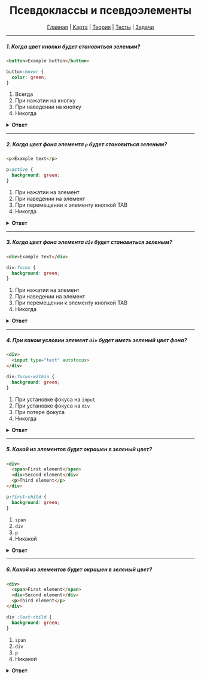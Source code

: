 <div align="center">

# Псевдоклассы и псевдоэлементы

[Главная](https://github.com/dollaween/junior-roadmap/)
|
[Карта](/roadmap/README.md)
|
[Теория](/theory/README.md)
|
[Тесты](/tests/README.md)
|
[Задачи](/tasks/README.md)

</div>

---

##### 1. Когда цвет кнопки будет становиться зеленым?

```html
<button>Example button</button>
```

```css
button:hover {
  color: green;
}
```

1. Всегда
2. При нажатии на кнопку
3. При наведении на кнопку
4. Никогда

<details><summary><b>Ответ</b></summary>
<p>

  **Ответ: 3**

  Псевдокласс `:hover` срабатывает, когда пользователь наводит на элемент мышью.

</p>
</details>

---

##### 2. Когда цвет фона элемента `p` будет становиться зеленым?

```html
<p>Example text</p>
```

```css
p:active {
  background: green;
}
```

1. При нажатии на элемент
2. При наведении на элемент
3. При перемещении к элементу кнопкой TAB
4. Никогда

<details><summary><b>Ответ</b></summary>
<p>

  **Ответ: 1**

  Псевдокласс `:active` срабатывает, когда пользователь активирует элемент.

</p>
</details>

---

##### 3. Когда цвет фона элемента `div` будет становиться зеленым?

```html
<div>Example text</div>
```

```css
div:focus {
  background: green;
}
```

1. При нажатии на элемент
2. При наведении на элемент
3. При перемещении к элементу кнопкой TAB
4. Никогда

<details><summary><b>Ответ</b></summary>
<p>

  **Ответ: 4**

  Псевдокласс `:focus` срабатывает, когда пользователь устанавливает фокус на элементе. Но не все элементы имеют состояние "фокус" (например, `div`), его нужно добавить вручную. Для этого необходимо добавить нужному элементу атрибут `tabindex`.

</p>
</details>

---

##### 4. При каком условии элемент `div` будет иметь зеленый цвет фона?

```html
<div>
  <input type="text" autofocus>
</div>
```

```css
div:focus-within {
  background: green;
}
```

1. При установке фокуса на `input`
2. При установке фокуса на `div`
3. При потере фокуса
4. Никогда

<details><summary><b>Ответ</b></summary>
<p>

  **Ответ: 1**

  Псевдокласс `:focus-within` срабатывает, когда либо сам элемент имеет фокус, либо содержит элемент, который имеет фокус. Без атрибута `tabindex` на `div` установить фокус нельзя.

</p>
</details>

---

##### 5. Какой из элементов будет окрашен в зеленый цвет?

```html
<div>
  <span>First element</span>
  <div>Second element</div>
  <p>Third element</p>
</div>
```

```css
p:first-child {
  background: green;
}
```

1. `span`
2. `div`
3. `p`
4. Никакой

<details><summary><b>Ответ</b></summary>
<p>

  **Ответ: 4**

  Псевдокласс `:first-child` — находит элемент, который является первым в своем родителе.

  Элемент `p` — не является первым в списке.

</p>
</details>

---

##### 6. Какой из элементов будет окрашен в зеленый цвет?

```html
<div>
  <span>First element</span>
  <div>Second element</div>
  <p>Third element</p>
</div>
```

```css
div :last-child {
  background: green;
}
```

1. `span`
2. `div`
3. `p`
4. Никакой

<details><summary><b>Ответ</b></summary>
<p>

  **Ответ: 3**

  Псевдокласс `:last-child` — находит элемент, который является последним в своем родителе.

  Запись вида `div :last-child` (с пробелом перед двоеточием) аналогична записи `div *:last-child` — то есть будет найдет любой последний элемент внутри элемента `div`.

</p>
</details>


